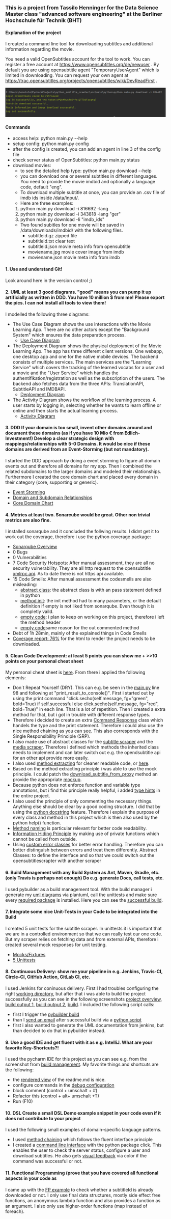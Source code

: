 ### This is a project from Tassilo Henninger for the Data Science Master class "advanced software engineering" at the Berliner Hochschule für Technik (BHT) ###

#### Explanation of the project ####
I created a command line tool for downloading subtitles and additional information regarding the movie.

You need a valid OpenSubtitles account for the tool to work.
You can register a free account at https://www.opensubtitles.org/de/newuser .
By default you are using opensubtitle agent "TemporaryUserAgent" which is limited in downloading. 
You can request your own agent at https://trac.opensubtitles.org/projects/opensubtitles/wiki/DevReadFirst .

![This is an image](docs/tutorial/response_message.png)

#### Commands ####
- access help: python main.py --help
- setup config: python main.py config
- after the config is created, you can add an agent in line 3 of the config file
- check server status of OpenSubtitles: python main.py status
- download movies:
    - to see the detailed help type: python main.py download --help
    - you can download one or several subtitles in different languages. You need to provide the movie imdbid and optionally a language code, default "eng".
    - To download multiple subtitle at once, you can provide an .csv file of imdb ids inside /data/input/.
    - Here are three examples:
     1. python main.py download -i 816692 -lang
     2. python main.py download -i 343818 -lang "ger"
     3. python main.py download -li "imdb_ids"
    - Two found subitles for one movie will be saved in /data/downloads/imdbid/ with the following files.
        - subtitleid.gz zipped file
        - subtitleid.txt clear text
        - subtitleid.json movie meta info from opensubtitle
        - moviename.jpg movie cover image from imdb
        - moviename.json movie meta info from imdb

 
#### 1. Use and understand **Git!** ####
Look around here in the version control ;)
#### 2. **UML** at least **3** good diagrams. "good" means you can pump it up artificially as written in DDD. You have 10 million $ from me! Please export the pics. I can not install all tools to view them! ####
I modelled the following three diagrams:
- The Use Case Diagram shows the use interactions with the Movie Learning App. There are no other actors except the "Background System" which ensures the data preparation process. 
  - [Use Case Diagram](docs/uml/use_case_diagram.svg)
- The Deployment Diagram shows the physical deployment of the Movie Learning App. The app has three different client versions. One webapp, one desktop app and one for the native mobile devices. The backend consists of multiple services. The main services are the "Learning Service" which covers the tracking of the learned vocabs for a user and a movie and the "User Service" which handles the authentifikation/registration as well as the subscription of the users. The backend also fetches data from the three APIs: TranslationAPI, SubtitleAPI and IMDBAPI.
  - [Deployment Diagram](docs/uml/deployment_diagram.svg)
- The Activity Diagram shows the workflow of the learning process. A user starts by logging in, selecting whether he wants to learn offline or online and then starts the actual learning process. 
  - [Activity Diagram](docs/uml/activity_diagram.svg)

#### 3. **DDD** If your domain is too small, invent other domains around and document these domains (as if you have 10 Mio € from Edlich-Investment!) Develop a clear strategic design with mappings/relationships with 5-0 Domains. It would be nice if these domains are derived from an Event-Storming (but not mandatory). ####
I started the DDD approach by doing a event storming to figure all domain events out and therefore all domains for my app. Then I combined the related subdomains to the larger domains and modeled their relationships. Furthermore I created the core domain chart and placed every domain in their category (core, supporting or generic).
- [Event Storming](docs/ddd/event_storming_domains.pdf)
- [Domain and Subdomain Relationships](docs/ddd/domains_and_sub_domains_core_domain_chart.pdf)
- [Core Domain Chart](docs/ddd/domains_and_sub_domains_core_domain_chart.pdf)
#### 4. **Metrics** at least two. Sonarcube would be great. Other non trivial metrics are also fine. ####
I installed sonarqube and it concluded the follwing results. I didnt get it to work out the coverage, therefore i use the python coverage package:
- [Sonarqube Overview](docs/metrics/sonarqube.PNG)
- 0 Bugs 
- 0 Vulnerabilities
- 7 Code Security Hotspots: After manual assessment, they are all no security vulnerability. They are all http request to the opensubtitle [xmlrpc api](docs/metrics/code_smell_example6.PNG). As to date there is not https api available.
- 15 Code Smells: After manual assessment the codesmells are also misleading: 
    - [abstract class](docs/metrics/code_smell_example.PNG): the abstract class is with an pass statement defined in python
    - [method init](docs/metrics/code_smell_example2.PNG): the init method had to many parameters, or the default definition if empty is not liked from sonarqube. Even        though it is completly vaild.
    - [empty code](docs/metrics/code_smell_example3.PNG): i plan to keep on working on this project, therefore i left the method header 
    - [empty code](docs/metrics/code_smell_example5.PNG)same reason for the out commented method 
- Debt of 1h 28min, mainly of the explained things in Code Smells
- [Coverage report: 76%](docs/metrics/htmlcov/index.html) for the html to render the project needs to be downloaded.

#### 5. **Clean Code Development:** at least **5** points you can show me + >>10 points on your **personal cheat sheet** ####
My personal cheat sheet is [here](docs/cleanCode/clean_code_cheat%20sheet.pdf). From there i applied the following elements:
- Don´t Repeat Yourself (DRY). This can e.g. be seen in the [main.py](src/main/python/main.py#L98) line 98 and following at "print_result_to_console()". First i started out by using the print command "click.secho(self.message, fg="green", bold=True) if self.successful else click.secho(self.message, fg="red", bold=True)" in each line. That is a lot of repetition. Then i created a extra method for that, but i got in trouble with different response types.
- Therefore i decided to create an extra [Command Response](src/main/python/utils/command_response.py) class which handels the type and the print statement. Therefore i could also use the nice method chaining as you can [see](src/main/python/main.py#L98). This also corresponds with the Single Responsibility Principle (SRP). 
- I also made use of abstract classes for the [subtitle scraper](abstractClasses/subtitleScraper.py) and the [media scraper](abstractClasses/mediaMetaScraper.py). Therefore i defined which methods the inherited class needs to implement and can later switch out e.g. the opendsubtitle api for an other api provide more easily.
- I also used [method extracting](src/main/python/subtitle_crawler/openSubtitleCrawler.py#L83) for cleaner readable code, or [here](src/main/python/subtitle_crawler/openSubtitleCrawler.py#L141).
- Based on the method extracting principle i was able to use the mock principle. I could patch the [download_subtitle_from_proxy](src/unittest/python/download_subtitles_tests.py#L17) method an provide the appropriate [mockup](src/unittest/python/fixtures.py#L9).
- Because python does not enforce function and variable type annotations, but i find this principle really helpful, i added [type hints](src/main/python/media_crawler/imdbCrawler.py#L30) in the entire project.
- I also used the principle of only commenting the necessary things. Anything else should be clear by a good coding structure. I did that by using the [python docstring](src/main/python/subtitle_crawler/openSubtitleCrawler.py#L15) feature. Therefore i explain the purpose of every class and method in this project which is then also used by the python help() function. 
- [Method naming](src/main/python/subtitle_crawler/openSubtitleCrawler.py#L118) is particular relevant for better code readability.  
- [Information Hiding Principle](src/main/python/subtitle_crawler/openSubtitleCrawler.py#L83) by making use of private functions which cannot be called from outside.
- Using [custom error classes](src/main/python/error_classes/open_subtitle_errors.py) for better error handling. Therefore you can better distinguish between errors and treat them differently.
Abstract Classes: to define the interface and so that we could switch out the opensubtitlescrapter with another scraper
#### 6. **Build Management** with any Build System as Ant, Maven, Gradle, etc. (only Travis is perhaps not enough) Do e.g. generate Docs, call tests, etc. ####
I used pybuilder as a build management tool. With the build manager i generate my [uml diagrams](build.py#53) via plantuml, call the unittests and make sure every [required package](build.py#38) is installed.
Here you can see the [successful build](docs/buildManager/pybuilder.PNG).
#### 7. Integrate some nice **Unit-Tests** in your Code to be integrated into the Build ####
I created 5 unit tests for the subtitle scraper. In unittests it is important that we are in a controlled environment so that we can really test our one code.
But my scraper relies on fetching data and from external APIs, therefore i created several mock responses for unit testing. 
- [Mocks/Fixtures](src/unittest/python/fixtures.py)
- [5 Unittests](src/unittest/python/download_subtitles_tests.py)
#### 8. **Continuous Delivery:** show me your pipeline in e.g. Jenkins, Travis-CI, Circle-CI, GitHub Action, GitLab CI, etc. ####
I used Jenkins for coninuous delivery. First I had troubles configuring the right [working directory](docs/jenkins/Jenkins_5.JPG), but after that i was able to build the project successfully as you can see in the following screenshots [project overview](docs/jenkins/Jenkins_1.JPG), [build output 1](docs/jenkins/Jenkins_2.JPG), [build output 2](docs/jenkins/Jenkins_3.JPG), [build](docs/jenkins/Jenkins_4.JPG).
I included the following script calls:
  - first I trigger the [pybuilder build](docs/jenkins/Jenkins_6.JPG)
  - than I [send an email](docs/jenkins/Jenkins_7.JPG) after successful build via a [python script](send_mail.py)
  - first i also wanted to generate the UML documentation from jenkins, but than decided to do that in pybuilder instead.
#### 9. Use a good **IDE** and get fluent with it as e.g. IntelliJ. What are your favorite **Key-Shortcuts**?! ####
I used the pycharm IDE for this project as you can see e.g. from the screenshot from [build management](docs/buildManager/pybuilder.PNG).
My favorite things and shortcuts are the following:
  - the [rendered view](docs/pycharm/readme_rendering.png) of the readme.md is nice.
  - configure commands in the [debug configuration](docs/pycharm/debug_configuration.png)
  - block comment (control + umschalt + #)
  - Refactor this (control + alt+ umschalt +T)
  - Run (F10)
#### 10. **DSL** Create a small DSL Demo example snippet in your code even if it does not contribute to your project ####
I used the following small examples of domain-specific language patterns.
  - I used [method chaining](src/main/python/main.py#L98) which follows the fluent interface principle
  - I created a [command line interface](docs/tutorial/CLI.png) with the python package click. This enables the user to check the server status, configure a user and download subtitles.
    He also gets [visual feedback](docs/tutorial/response_message.png) via color if the command was successful or not. 
#### 11. **Functional Programming** (prove that you have covered all functional aspects in your code as ####
I came up with the [FP example](functional_programming_example.py) to check whether a subtitleId is already downloaded or not.
I only use final data structures, mostly side effect free functions, an anonymous lambda function and also provides a function as an argument. I also only use higher-order functions (map instead of foreach).

